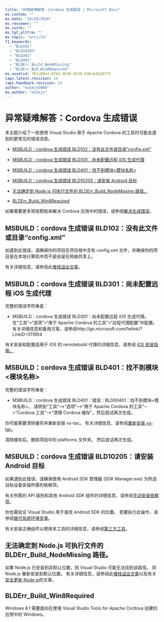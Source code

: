 ```yaml
---
title: "异常疑难解答：Cordova 生成错误 | Microsoft Docs"
ms.custom: ""
ms.date: "10/29/2016"
ms.reviewer: ""
ms.suite: ""
ms.tgt_pltfrm: ""
ms.topic: "article"
f1_keywords: 
  - "BLD102"
  - "BLD10205"
  - "BLD301"
  - "BLD401"
  - "BLDErr_Build_NodeMissing"
  - "BLDErr_BLD_Win8Required"
ms.assetid: 781c09e3-0704-4b30-9230-036cbdb2dff9
caps.latest.revision: 14
caps.handback.revision: 14
author: "mikejo5000"
ms.author: "mikejo"
---
```

# 异常疑难解答：Cordova 生成错误
本主题介绍了一些使用 Visual Studio 用于 Apache Cordova 的工具时可能会遇到的更常见的错误消息。  
  
-   [MSBUILD：cordova 生成错误 BLD102：没有此文件或目录“config.xml”](#BLD102)  
  
-   [MSBUILD：cordova 生成错误 BLD301：尚未配置远程 iOS 生成代理](#BLD301)  
  
-   [MSBUILD：cordova 生成错误 BLD401：找不到模块&lt;模块名称&gt;](#BLD401)  
  
-   [MSBUILD：cordova 生成错误 BLD10205：请安装 Android 目标](#BLD10205)  
  
-   [无法确定到 Node.js 可执行文件的 BLDErr_Build_NodeMissing 路径。](#BLDErr_Build_NodeMissing)  
  
-   [BLDErr_Build_Win8Required](#BLDErr_Build_Win8Required)  
  
 如果需要更多常规帮助来解决 Cordova 应用中的错误，请参阅[解决生成错误](https://taco.visualstudio.com/en-us/docs/resolving-build-errors/)。  
  
##  <a name="BLD102"></a> MSBUILD：cordova 生成错误 BLD102：没有此文件或目录“config.xml”  
 如遇到此错误，请确保你的项目在项目根中含有 config.xml 文件，并确保你的项目是在本地计算机中而不是驻留在网络共享上。  
  
 有关详细信息，请参阅此[堆栈溢出文章](http://stackoverflow.com/questions/27134007/new-cordova-project-gives-the-error-bld00102-no-such-file-or-directory-confi)。  
  
##  <a name="BLD301"></a> MSBUILD：cordova 生成错误 BLD301：尚未配置远程 iOS 生成代理  
 完整的错误字符串是：  
  
-   MSBUILD：cordova 生成错误 BLD301：尚未配置远程 iOS 生成代理。 在“工具”\>“选项”\>“用于 Apache Cordova 的工具”\>“远程代理配置”中配置。 有关详细信息和备用方案，请参阅http:\/\/go.microsoft.com\/fwlink\/?LinkID\=511904  
  
 有关安装和配置适用于 iOS 的 remotebuild 代理的详细信息，请参阅 [iOS 安装指南。](http://taco.visualstudio.com/en-us/docs/ios-guide/)  
  
##  <a name="BLD401"></a> MSBUILD：cordova 生成错误 BLD401：找不到模块\<模块名称\>  
 完整的错误字符串是：  
  
-   MSBUILD：cordova 生成错误 BLD401：错误：BLD00401：找不到模块\<模块名称\>。 请转到“工具”\-\-\>“选项”\-\-\>“用于 Apache Cordova 的工具”\-\-\>“Cordova 工具”\-\-\>“清理 Cordova 缓存”，然后尝试再次生成。  
  
 你可能需要清除缓存并重新安装 vs\-tac。 有关详细信息，请参阅[重新安装 vs\-tac](http://taco.visualstudio.com/en-us/docs/configure-vs-tools-apache-cordova#vstac)。  
  
 清除缓存后，删除项目中的 platforms 文件夹。 然后尝试再次生成。  
  
##  <a name="BLD10205"></a> MSBUILD：cordova 生成错误 BLD10205：请安装 Android 目标  
 如果遇到此错误，请确保使用 Android SDK 管理器 \(SDK Manager.exe\) 为所选目标设备安装所需的依赖项。  
  
 有关所需的 API 级别和其他 Android SDK 组件的详细信息，请参阅[手动安装依赖项](http://taco.visualstudio.com/en-us/docs/configure-vs-tools-apache-cordova#ThirdParty)。  
  
 你也需验证 Visual Studio 用于查找 Android SDK 的位置。 若要执行此操作，请参阅[替代系统环境变量](http://taco.visualstudio.com/en-us/docs/configure-vs-tools-apache-cordova#env-var)。  
  
 有关安装正确组件以使用本工具的详细信息，请参阅[第三方工具](http://taco.visualstudio.com/en-us/docs/install-vs-tools-apache-cordova#choose)。  
  
##  <a name="BLDErr_Build_NodeMissing"></a> 无法确定到 Node.js 可执行文件的 BLDErr\_Build\_NodeMissing 路径。  
 如果 Node.js 已安装到非默认位置，则 Visual Studio 可能无法找到该路径。 将 Node.js 重新安装到默认位置。 有关详细信息，请参阅此[堆栈溢出文章](http://stackoverflow.com/questions/32203992/vs2015-cordova-apps-blderr-build-nodemissing)以及有关[安全更新 Node.js](http://taco.visualstudio.com/en-us/docs/change-node-version/)的文章。  
  
##  <a name="BLDErr_Build_Win8Required"></a> BLDErr\_Build\_Win8Required  
 Windows 8.1 需要面向在使用 Visual Studio Tools for Apache Cordova 创建的应用中的 Windows。